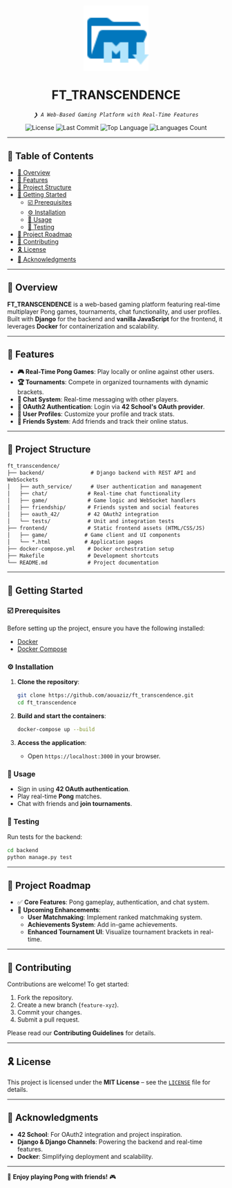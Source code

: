 <p align="center">
    <img src="https://raw.githubusercontent.com/PKief/vscode-material-icon-theme/ec559a9f6bfd399b82bb44393651661b08aaf7ba/icons/folder-markdown-open.svg" align="center" width="30%">
</p>

<h1 align="center">FT_TRANSCENDENCE</h1>

<p align="center">
    <em><code>❯ A Web-Based Gaming Platform with Real-Time Features</code></em>
</p>

<p align="center">
    <img src="https://img.shields.io/github/license/aouaziz/ft_transcendence?style=default&logo=opensourceinitiative&logoColor=white&color=0080ff" alt="License">
    <img src="https://img.shields.io/github/last-commit/aouaziz/ft_transcendence?style=default&logo=git&logoColor=white&color=0080ff" alt="Last Commit">
    <img src="https://img.shields.io/github/languages/top/aouaziz/ft_transcendence?style=default&color=0080ff" alt="Top Language">
    <img src="https://img.shields.io/github/languages/count/aouaziz/ft_transcendence?style=default&color=0080ff" alt="Languages Count">
</p>

---

## 🔗 Table of Contents

- [📍 Overview](#-overview)
- [👾 Features](#-features)
- [📁 Project Structure](#-project-structure)
- [🚀 Getting Started](#-getting-started)
  - [☑️ Prerequisites](#-prerequisites)
  - [⚙️ Installation](#-installation)
  - [🤖 Usage](#-usage)
  - [🧪 Testing](#-testing)
- [📌 Project Roadmap](#-project-roadmap)
- [🔰 Contributing](#-contributing)
- [🎗 License](#-license)
- [🙌 Acknowledgments](#-acknowledgments)

---

## 📍 Overview

**FT_TRANSCENDENCE** is a web-based gaming platform featuring real-time multiplayer Pong games, tournaments, chat functionality, and user profiles. Built with **Django** for the backend and **vanilla JavaScript** for the frontend, it leverages **Docker** for containerization and scalability.

---

## 👾 Features

- **🎮 Real-Time Pong Games**: Play locally or online against other users.
- **🏆 Tournaments**: Compete in organized tournaments with dynamic brackets.
- **💬 Chat System**: Real-time messaging with other players.
- **🔐 OAuth2 Authentication**: Login via **42 School's OAuth provider**.
- **👤 User Profiles**: Customize your profile and track stats.
- **🤝 Friends System**: Add friends and track their online status.

---

## 📁 Project Structure

```
ft_transcendence/
├── backend/               # Django backend with REST API and WebSockets
│   ├── auth_service/      # User authentication and management
│   ├── chat/             # Real-time chat functionality
│   ├── game/             # Game logic and WebSocket handlers
│   ├── friendship/       # Friends system and social features
│   ├── oauth_42/         # 42 OAuth2 integration
│   └── tests/            # Unit and integration tests
├── frontend/             # Static frontend assets (HTML/CSS/JS)
│   ├── game/            # Game client and UI components
│   └── *.html           # Application pages
├── docker-compose.yml    # Docker orchestration setup
├── Makefile              # Development shortcuts
└── README.md             # Project documentation
```

---

## 🚀 Getting Started

### ☑️ Prerequisites

Before setting up the project, ensure you have the following installed:

- [Docker](https://docs.docker.com/get-docker/)
- [Docker Compose](https://docs.docker.com/compose/install/)

### ⚙️ Installation

1. **Clone the repository**:
   ```bash
   git clone https://github.com/aouaziz/ft_transcendence.git
   cd ft_transcendence
   ```

2. **Build and start the containers**:
   ```bash
   docker-compose up --build
   ```

3. **Access the application**:
   - Open `https://localhost:3000` in your browser.

### 🤖 Usage

- Sign in using **42 OAuth authentication**.
- Play real-time **Pong** matches.
- Chat with friends and **join tournaments**.

### 🧪 Testing

Run tests for the backend:
```bash
cd backend
python manage.py test
```

---

## 📌 Project Roadmap

- ✅ **Core Features**: Pong gameplay, authentication, and chat system.
- 🔄 **Upcoming Enhancements**:
  - **User Matchmaking**: Implement ranked matchmaking system.
  - **Achievements System**: Add in-game achievements.
  - **Enhanced Tournament UI**: Visualize tournament brackets in real-time.

---

## 🔰 Contributing

Contributions are welcome! To get started:

1. Fork the repository.
2. Create a new branch (`feature-xyz`).
3. Commit your changes.
4. Submit a pull request.

Please read our **Contributing Guidelines** for details.

---

## 🎗 License

This project is licensed under the **MIT License** – see the [`LICENSE`](LICENSE) file for details.

---

## 🙌 Acknowledgments

- **42 School**: For OAuth2 integration and project inspiration.
- **Django & Django Channels**: Powering the backend and real-time features.
- **Docker**: Simplifying deployment and scalability.

---

🚀 **Enjoy playing Pong with friends!** 🎮

